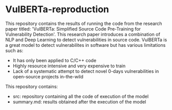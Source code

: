 # VulBERTa-reproduction

This repository contains the results of running the code from the research paper titled: 'VulBERTa: Simplified Source Code Pre-Training for Vulnerability Detection'. This research paper introduces a combination of NLP and Deep Learning to detect vulnerabilities in source code. VulBERTa is a great model to detect vulnerabilites in software but has various limitations such as:
- It has only been applied to C/C++ code
- Highly resource intensive and very expensive to train
- Lack of a systematic attempt to detect novel 0-days vulnerabilities in open-source projects in-the-wild

This repository contains:
- src: repository containing all the code of execution of the model
- summary.md: results obtained after the execution of the model
